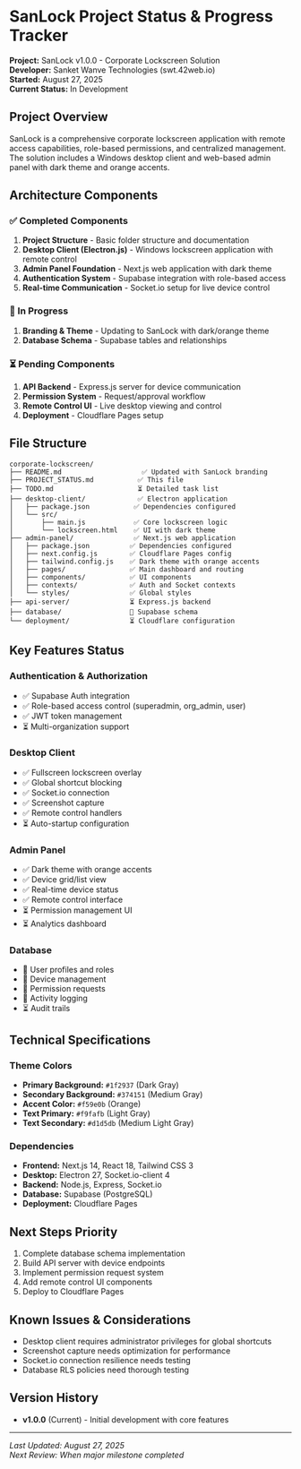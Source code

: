 # SanLock Project Status & Progress Tracker

**Project:** SanLock v1.0.0 - Corporate Lockscreen Solution  
**Developer:** Sanket Wanve Technologies (swt.42web.io)  
**Started:** August 27, 2025  
**Current Status:** In Development

## Project Overview
SanLock is a comprehensive corporate lockscreen application with remote access capabilities, role-based permissions, and centralized management. The solution includes a Windows desktop client and web-based admin panel with dark theme and orange accents.

## Architecture Components

### ✅ Completed Components
1. **Project Structure** - Basic folder structure and documentation
2. **Desktop Client (Electron.js)** - Windows lockscreen application with remote control
3. **Admin Panel Foundation** - Next.js web application with dark theme
4. **Authentication System** - Supabase integration with role-based access
5. **Real-time Communication** - Socket.io setup for live device control

### 🚧 In Progress
1. **Branding & Theme** - Updating to SanLock with dark/orange theme
2. **Database Schema** - Supabase tables and relationships

### ⏳ Pending Components
1. **API Backend** - Express.js server for device communication
2. **Permission System** - Request/approval workflow
3. **Remote Control UI** - Live desktop viewing and control
4. **Deployment** - Cloudflare Pages setup

## File Structure
```
corporate-lockscreen/
├── README.md                    ✅ Updated with SanLock branding
├── PROJECT_STATUS.md           ✅ This file
├── TODO.md                     ⏳ Detailed task list
├── desktop-client/             ✅ Electron application
│   ├── package.json           ✅ Dependencies configured
│   └── src/
│       ├── main.js            ✅ Core lockscreen logic
│       └── lockscreen.html    ✅ UI with dark theme
├── admin-panel/               ✅ Next.js web application
│   ├── package.json          ✅ Dependencies configured
│   ├── next.config.js        ✅ Cloudflare Pages config
│   ├── tailwind.config.js    ✅ Dark theme with orange accents
│   ├── pages/                ✅ Main dashboard and routing
│   ├── components/           ✅ UI components
│   ├── contexts/             ✅ Auth and Socket contexts
│   └── styles/               ✅ Global styles
├── api-server/               ⏳ Express.js backend
├── database/                 🚧 Supabase schema
└── deployment/               ⏳ Cloudflare configuration
```

## Key Features Status

### Authentication & Authorization
- ✅ Supabase Auth integration
- ✅ Role-based access control (superadmin, org_admin, user)
- ✅ JWT token management
- ⏳ Multi-organization support

### Desktop Client
- ✅ Fullscreen lockscreen overlay
- ✅ Global shortcut blocking
- ✅ Socket.io connection
- ✅ Screenshot capture
- ✅ Remote control handlers
- ⏳ Auto-startup configuration

### Admin Panel
- ✅ Dark theme with orange accents
- ✅ Device grid/list view
- ✅ Real-time device status
- ✅ Remote control interface
- ⏳ Permission management UI
- ⏳ Analytics dashboard

### Database
- 🚧 User profiles and roles
- 🚧 Device management
- 🚧 Permission requests
- 🚧 Activity logging
- ⏳ Audit trails

## Technical Specifications

### Theme Colors
- **Primary Background:** `#1f2937` (Dark Gray)
- **Secondary Background:** `#374151` (Medium Gray)
- **Accent Color:** `#f59e0b` (Orange)
- **Text Primary:** `#f9fafb` (Light Gray)
- **Text Secondary:** `#d1d5db` (Medium Light Gray)

### Dependencies
- **Frontend:** Next.js 14, React 18, Tailwind CSS 3
- **Desktop:** Electron 27, Socket.io-client 4
- **Backend:** Node.js, Express, Socket.io
- **Database:** Supabase (PostgreSQL)
- **Deployment:** Cloudflare Pages

## Next Steps Priority
1. Complete database schema implementation
2. Build API server with device endpoints
3. Implement permission request system
4. Add remote control UI components
5. Deploy to Cloudflare Pages

## Known Issues & Considerations
- Desktop client requires administrator privileges for global shortcuts
- Screenshot capture needs optimization for performance
- Socket.io connection resilience needs testing
- Database RLS policies need thorough testing

## Version History
- **v1.0.0** (Current) - Initial development with core features

---
*Last Updated: August 27, 2025*  
*Next Review: When major milestone completed*
